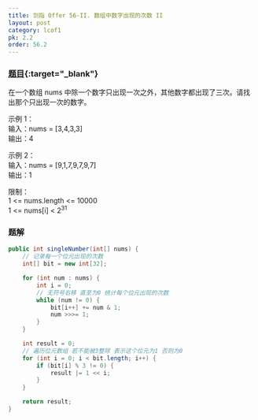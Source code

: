 ```yaml
---
title: 剑指 Offer 56-II. 数组中数字出现的次数 II
layout: post
category: lcof1
pk: 2.2
order: 56.2
---
```


### [题目](https://leetcode-cn.com/problems/shu-zu-zhong-shu-zi-chu-xian-de-ci-shu-ii-lcof/){:target="_blank"}

在一个数组 nums 中除一个数字只出现一次之外，其他数字都出现了三次。请找出那个只出现一次的数字。

示例 1：  
输入：nums = [3,4,3,3]  
输出：4

示例 2：  
输入：nums = [9,1,7,9,7,9,7]  
输出：1


限制：  
1 <= nums.length <= 10000  
1 <= nums[i] < 2<sup>31</sup>

### 题解

```java
public int singleNumber(int[] nums) {
    // 记录每一个位元出现的次数
    int[] bit = new int[32];

    for (int num : nums) {
        int i = 0;
        // 无符号右移 直至为0 统计每个位元出现的次数
        while (num != 0) {
            bit[i++] += num & 1;
            num >>>= 1;
        }
    }

    int result = 0;
    // 遍历位元数组 若不能被3整除 表示这个位元为1 否则为0
    for (int i = 0; i < bit.length; i++) {
        if (bit[i] % 3 != 0) {
            result |= 1 << i;
        }
    }

    return result;
}
```
